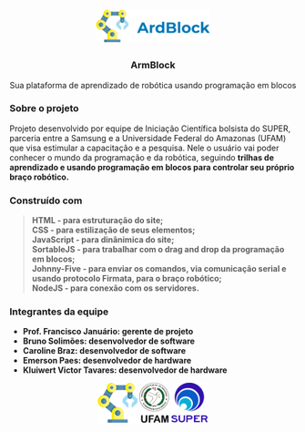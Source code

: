 <h1 align="center">
 <img src="https://github.com/carolsbraz/armblock/blob/main/images/logo.png" alt="logo" width="200">
</h1>

<h3 align="center">ArmBlock</h3>
<p align="center">Sua plataforma de aprendizado de robótica usando programação em blocos</p>

### Sobre o projeto

<p> Projeto desenvolvido por equipe de Iniciação Científica bolsista do SUPER, parceria entre a Samsung e a Universidade Federal do Amazonas (UFAM) que visa estimular a capacitação e a pesquisa. Nele o usuário vai poder conhecer o mundo da programação e da robótica, seguindo <b>trilhas de aprendizado<b> e usando <b>programação em blocos<b> para controlar seu próprio braço robótico. </p>

### Construído com

<blockquote>
  HTML - para estruturação do site;<br>
  CSS - para estilização de seus elementos;<br>
  JavaScript - para dinânimica do site;<br>
  SortableJS - para trabalhar com o drag and drop da programação em blocos;<br>
  Johnny-Five - para enviar os comandos, via comunicação serial e usando protocolo Firmata, para o braço robótico;<br>
  NodeJS - para conexão com os servidores.
</blockquote>

### Integrantes da equipe

- Prof. Francisco Januário: gerente de projeto <br>
- Bruno Solimões: desenvolvedor de software <br>
- Caroline Braz: desenvolvedor de software <br>
- Emerson Paes: desenvolvedor de hardware <br>
- Kluiwert Victor Tavares: desenvolvedor de hardware

<p align="center">
 <img src="https://github.com/carolsbraz/armblock/blob/main/images/robotic-arm.png" alt="logo" height="70" margin:10px>
 <img src="https://github.com/carolsbraz/armblock/blob/main/images/logo-ufam.png" alt="logo" height="70" margin:10px>
 <img src="https://github.com/carolsbraz/armblock/blob/main/images/logo-super.png" alt="logo" height="70" margin:10px>
</p>
